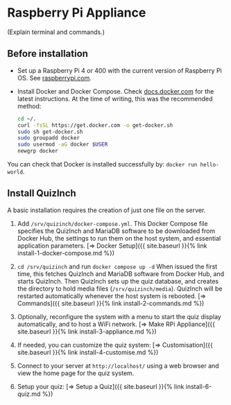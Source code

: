 # Raspberry Pi Appliance
(Explain terminal and commands.)

## Before installation
- Set up a Raspberry Pi 4 or 400 with the current version of Raspberry Pi OS. See [raspberrypi.com][1].

- Install Docker and Docker Compose. Check [docs.docker.com][2] for the latest instructions. At the time of writing, this was the recommended method:
    ```sh
    cd ~/.
    curl -fsSL https://get.docker.com -o get-docker.sh
    sudo sh get-docker.sh
    sudo groupadd docker
    sudo usermod -aG docker $USER
    newgrp docker
    ```

You can check that Docker is installed successfully by: `docker run hello-world`.

## Install QuizInch
A basic installation requires the creation of just one file on the server.

1. Add `/srv/quizinch/docker-compose.yml`. This Docker Compose file specifies the QuizInch and MariaDB software to be downloaded from Docker Hub, the settings to run them on the host system, and essential application parameters.
[&#8658; Docker Setup]({{ site.baseurl }}{% link install-1-docker-compose.md %})

1. `cd /srv/quizinch` and run `docker compose up -d` When issued the first time, this fetches QuizInch and MariaDB software from Docker Hub, and starts QuizInch. Then QuizInch sets up the quiz database, and creates the directory to hold media files (`/srv/quizinch/media`). QuizInch will be restarted automatically whenever the host system is rebooted.
[&#8658; Commands]({{ site.baseurl }}{% link install-2-commands.md %})

1. Optionally, reconfigure the system with a menu to start the quiz display automatically, and to host a WiFi network.
[&#8658; Make RPi Appliance]({{ site.baseurl }}{% link install-3-appliance.md %})

1. If needed, you can customize the quiz system:
[&#8658; Customisation]({{ site.baseurl }}{% link install-4-customise.md %})

1. Connect to your server at `http://localhost/` using a web browser and view the home page for the quiz system.

1. Setup your quiz:
[&#8658; Setup a Quiz]({{ site.baseurl }}{% link install-6-quiz.md %})

[1]:	https://www.raspberrypi.com/documentation/computers/getting-started.html#setting-up-your-raspberry-pi
[2]:    [https://docs.docker.com/engine/install/debian/]
